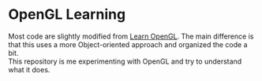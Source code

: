 # OpenGL Learning
Most code are slightly modified from [Learn OpenGL](https://learnopengl.com/). The main difference is that this uses a more Object-oriented approach and organized the code a bit.  
This repository is me experimenting with OpenGL and try to understand what it does.  
